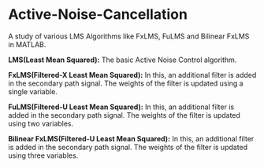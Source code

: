 # Active-Noise-Cancellation
A study of various LMS Algorithms like FxLMS, FuLMS and Bilinear FxLMS in MATLAB.

**LMS(Least Mean Squared):** The basic Active Noise Control algorithm.

**FxLMS(Filtered-X Least Mean Squared):** In this, an additional filter is added in the secondary path signal. The weights of the filter is updated using a single variable.

**FuLMS(Filtered-U Least Mean Squared):** In this, an additional filter is added in the secondary path signal. The weights of the filter is updated using two variables.

**Bilinear FxLMS(Filtered-U Least Mean Squared):** In this, an additional filter is added in the secondary path signal. The weights of the filter is updated using three variables.

